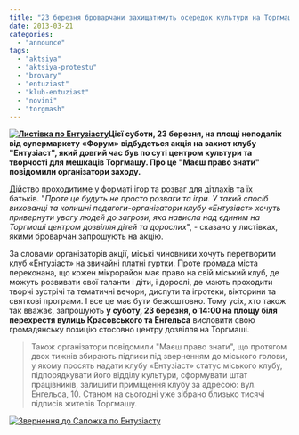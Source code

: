 ```yaml
---
title: "23 березня броварчани захищатимуть осередок культури на Торгмаші"
date: 2013-03-21
categories: 
  - "announce"
tags: 
  - "aktsiya"
  - "aktsiya-protestu"
  - "brovary"
  - "entuziast"
  - "klub-entuziast"
  - "novini"
  - "torgmash"
---
```


**[![Листівка по Ентузіасту](https://mpz.brovary.org/wp-content/uploads/2013/03/Listivka-po-Entuziastu.jpg)](https://mpz.brovary.org/wp-content/uploads/2013/03/Listivka-po-Entuziastu.jpg)Цієї суботи, 23 березня, на площі неподалік від супермаркету «Форум» відбудеться акція на захист клубу "Ентузіаст", який довгий час був по суті центром культури та творчості для мешкаців Торгмашу. Про це "Маєш право знати" повідомили організатори заходу.**

Дійство проходитиме у форматі ігор та розваг для дітлахів та їх батьків. "_Проте це будуть не просто розваги та ігри. У такий спосіб вихованці та колишні педагоги-організатори клубу «Ентузіаст» хочуть привернути увагу людей до загрози, яка нависла над єдиним на Торгмаші центром дозвілля дітей та дорослих_", - сказано у листівках, якими броварчан запрошують на акцію.

За словами організаторів акції, міські чиновники хочуть перетворити клуб «Ентузіаст» на звичайні платні гуртки. Проте громада міста переконана, що кожен мікрорайон має право на свій міський клуб, де можуть розвивати свої таланти і діти, і дорослі, де мають проходити творчі зустрічі та тематичні вечори, диспути та ігротеки, вікторини та святкові програми. І все це має бути безкоштовно. Тому усіх, хто також так вважає, запрошують **у суботу, 23 березня, о 14:00 на площу біля перехрестя вулиць Красовського та Енгельса** висловити свою громадянську позицію стосовно центру дозвілля на Торгмаші.

> Також організатори повідомили "Маєш право знати", що протягом двох тижнів збирають підписи під зверненням до міського голови, у якому просять надати клубу «Ентузіаст» статус міського клубу, підпорядкувати його відділу культури, сформувати штат працівників, залишити приміщення клубу за адресою: вул. Енгельса, 10. Станом на сьогодні уже зібрано близько тисячі підписів жителів Торгмашу.

[![Звернення до Сапожка по Ентузіасту](https://mpz.brovary.org/wp-content/uploads/2013/03/Zvernennya-do-Sapozhka-po-Entuziastu.jpg)](https://mpz.brovary.org/wp-content/uploads/2013/03/Zvernennya-do-Sapozhka-po-Entuziastu.jpg)

